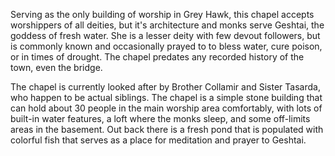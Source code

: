 Serving as the only building of worship in Grey Hawk, this chapel accepts worshippers of all deities, but it's architecture and monks serve Geshtai, the goddess of fresh water.  She is a lesser deity with few devout followers, but is commonly known and occasionally prayed to to bless water, cure poison, or in times of drought.  The chapel predates any recorded history of the town, even the bridge.  

The chapel is currently looked after by Brother Collamir and Sister Tasarda, who happen to be actual siblings.  The chapel is a simple stone building that can hold about 30 people in the main worship area comfortably, with lots of built-in water features, a loft where the monks sleep, and some off-limits areas in the basement.  Out back there is a fresh pond that is populated with colorful fish that serves as a place for meditation and prayer to Geshtai.  